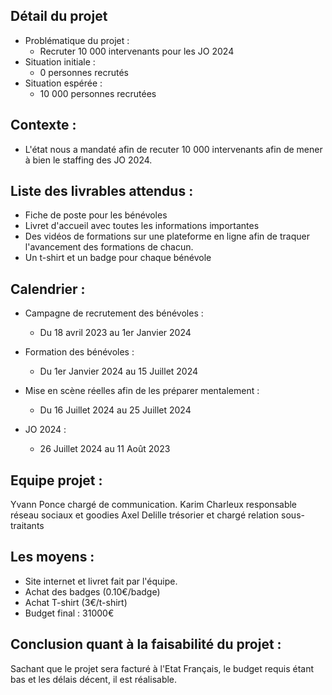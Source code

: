 ## Détail du projet

- Problématique du projet : 
	- Recruter 10 000 intervenants pour les JO 2024
- Situation initiale :
	- 0 personnes recrutés
- Situation espérée : 
	- 10 000 personnes recrutées

## Contexte :

- L'état nous a mandaté afin de recuter 10 000 intervenants afin de mener à bien le staffing des JO 2024.

## Liste des livrables attendus :

- Fiche de poste pour les bénévoles
- Livret d'accueil avec toutes les informations importantes
- Des vidéos de formations sur une plateforme en ligne afin de traquer l'avancement des formations de chacun.
- Un t-shirt et un badge pour chaque bénévole

## Calendrier :

- Campagne de recrutement des bénévoles :
	- Du 18 avril 2023 au 1er Janvier 2024

- Formation des bénévoles :
	- Du 1er Janvier 2024 au 15 Juillet 2024

- Mise en scène réelles afin de les préparer mentalement :
	- Du 16 Juillet 2024 au 25 Juillet 2024

- JO 2024 : 
	- 26 Juillet 2024 au 11 Août 2023

## Equipe projet :

Yvann Ponce chargé de communication.
Karim Charleux responsable réseau sociaux et goodies
Axel Delille trésorier et chargé relation sous-traitants

## Les moyens :

- Site internet et livret fait par l'équipe.
- Achat des badges (0.10€/badge)
- Achat T-shirt (3€/t-shirt)
- Budget final : 31000€

## Conclusion quant à la faisabilité du projet :

Sachant que le projet sera facturé à l'Etat Français, le budget requis étant bas et les délais décent, il est réalisable.